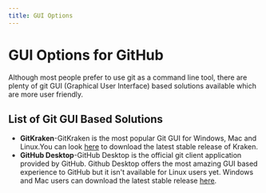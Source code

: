```yaml
---
title: GUI Options
---
```

# GUI Options for GitHub

Although most people prefer to use git as a command line tool, there are plenty of git GUI (Graphical User Interface) based solutions available which are more user friendly.

## List of Git GUI Based Solutions

* **GitKraken**-GitKraken is the most popular Git GUI for Windows, Mac and Linux.You can look [here](https://www.gitkraken.com/) to download the latest stable release of Kraken.
* **GitHub Desktop**-GitHub Desktop is the official git client application provided by GitHub. Github Desktop offers the most amazing GUI based experience to GitHub but it isn't available for Linux users yet. Windows and Mac users can download the latest stable release [here](https://desktop.github.com/).
